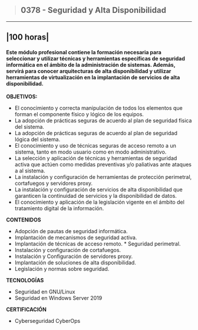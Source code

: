 >## 0378 - Seguridad y Alta Disponibilidad

---
|100 horas|
---

#### Este módulo profesional contiene la formación necesaria para seleccionar y utilizar técnicas y herramientas específicas de seguridad informática en el ámbito de la administración de sistemas. Además, servirá para conocer arquitecturas de alta disponibilidad y utilizar herramientas de virtualización en la implantación de servicios de alta disponibilidad.

**OBJETIVOS:**
* El conocimiento y correcta manipulación de todos los elementos que forman el componente físico y lógico de los equipos.
* La adopción de prácticas seguras de acuerdo al plan de seguridad física del sistema.
* La adopción de prácticas seguras de acuerdo al plan de seguridad lógica del sistema.
* El conocimiento y uso de técnicas seguras de acceso remoto a un sistema, tanto en modo usuario como en modo administrativo.
* La selección y aplicación de técnicas y herramientas de seguridad activa que actúen como medidas preventivas y/o paliativas ante ataques a al sistema.
* La instalación y configuración de herramientas de protección perimetral, cortafuegos y servidores proxy.
* La instalación y configuración de servicios de alta disponibilidad que garanticen la continuidad de servicios y la disponibilidad de datos.
* El conocimiento y aplicación de la legislación vigente en el ámbito del tratamiento digital de la información.

**CONTENIDOS**
* Adopción de pautas de seguridad informática.
* Implantación de mecanismos de seguridad activa.
* Implantación de técnicas de acceso remoto. * Seguridad perimetral.
* Instalación y configuración de cortafuegos.
* Instalación y Configuración de servidores proxy.
* Implantación de soluciones de alta disponibilidad.
* Legislación y normas sobre seguridad.

**TECNOLOGÍAS**
* Seguridad en GNU/Linux
* Seguridad en Windows Server 2019 

**CERTIFICACIÓN**
* Cyberseguridad CyberOps